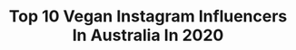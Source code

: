 ---
title: Top 10 Vegan Instagram Influencers In Australia In 2020
description: >-
  Find top vegan Instagram influencers in Australia in 2020. Most popular hashtags: #australia #travel #slowfashion #puriwulandariresort.
platform: Instagram
profiles:
  - username: "jadee__marie"
    fullname: >-
      🦋Jade-Marie🦋
    location: "Australia"
    followers: 442532
    engagement: 249
    commentsToLikes: 0.032490
    avatar: "https://scontent-ams4-1.cdninstagram.com/v/t51.2885-19/s320x320/89932053_513972602864579_6080541258583900160_n.jpg?_nc_ht=scontent-ams4-1.cdninstagram.com&_nc_ohc=hlv-bPACLo8AX8_y0xM&oh=15d055acb622efb66901fe30b42f9a7d&oe=5EB84C56"
    verified: false
    hashtags: "#socialdistancing, #recycle"
  - username: "amyaela"
    fullname: >-
      Amy | Australia-India
    location: "Australia"
    followers: 296684
    engagement: 440
    commentsToLikes: 0.018693
    avatar: "https://scontent-lhr8-1.cdninstagram.com/v/t51.2885-19/s320x320/60631392_368589753787720_659210066129321984_n.jpg?_nc_ht=scontent-lhr8-1.cdninstagram.com&_nc_ohc=aUPF1AFpl_IAX8GSjIv&oh=ff91d64633402f018999ec0824e87671&oe=5EBA2D42"
    verified: false
    hashtags: "#indiandance, #bollywood, #fitness, #athomefitness"
  - username: "tessemilytattoos"
    fullname: >-
      ☼ Perth WA
    location: "Australia"
    followers: 10362
    engagement: 791
    commentsToLikes: 0.049218
    avatar: "https://instagram.fsgn3-1.fna.fbcdn.net/v/t51.2885-19/s320x320/69350147_680070362488158_307875371880022016_n.jpg?_nc_ht=instagram.fsgn3-1.fna.fbcdn.net&_nc_ohc=1iCGVBi_T2YAX8PAarR&oh=dc471ae6b1cfd733231fbcba9e331cf9&oe=5E92BA56"
    verified: false
    hashtags: "#kidscolouringpages, #isolation, #woody, #aladdin"
  - username: "jessicagracewhalen"
    fullname: >-
      Jessica’s Travel Diaries 🌸📸✨
    location: "Australia"
    followers: 18994
    engagement: 543
    commentsToLikes: 0.026179
    avatar: "https://scontent-ams4-1.cdninstagram.com/v/t51.2885-19/s320x320/69159167_424388798190402_3041954314454040576_n.jpg?_nc_ht=scontent-ams4-1.cdninstagram.com&_nc_ohc=3v_HAKMlFkoAX-loxPx&oh=953f7c3f0b9d7bde5101ee3cd2fb2d43&oe=5EB71E82"
    verified: false
    hashtags: "#dreamjob, #formaldress, #fyp, #quarantine"
  - username: "ameliamarni"
    fullname: >-
      AMELIA
    location: "Australia"
    followers: 219115
    engagement: 767
    commentsToLikes: 0.005715
    avatar: "https://scontent-lhr8-1.cdninstagram.com/v/t51.2885-19/s320x320/74411477_2429634793970424_6872913263852519424_n.jpg?_nc_ht=scontent-lhr8-1.cdninstagram.com&_nc_ohc=aJQJ-z_zd8cAX8Fqxga&oh=07b7af2047a68e4f1cef55c8cef0e685&oe=5EB9706F"
    verified: true
    hashtags: "#iamtryingbiach, #bettersafethansorry, #2weeksisolation, #stayhome"
  - username: "laurenmcgeachin"
    fullname: >-
      LAUREN MCGEACHIN
    location: "Australia"
    followers: 68582
    engagement: 193
    commentsToLikes: 0.036429
    avatar: "https://scontent-ams4-1.cdninstagram.com/v/t51.2885-19/s320x320/79266704_2728288090584968_230001631914098688_n.jpg?_nc_ht=scontent-ams4-1.cdninstagram.com&_nc_ohc=aU-59xWuKwsAX-tMNQW&oh=28ae01b6bceca4eb53c7c923aa8c1e7d&oe=5EBB5D63"
    verified: false
    hashtags: "#puriwulandariubud, #puriwulandariresort, #coronavirus, #thaikila"
  - username: "edyndenise"
    fullname: >-
      EDYN // MAC  ⚡️🦋
    location: "Australia"
    followers: 135864
    engagement: 276
    commentsToLikes: 0.016043
    avatar: "https://scontent-amt2-1.cdninstagram.com/v/t51.2885-19/s320x320/44853202_257331568290210_1797254285059162112_n.jpg?_nc_ht=scontent-amt2-1.cdninstagram.com&_nc_ohc=sh3F-iPytCMAX-T-KJC&oh=2334238054a60924d0e318b19eea6712&oe=5EB9E31D"
    verified: true
    hashtags: "#puriwulandariubud, #puriwulandariresort, #luxurytravel, #puriwulandariresortandspa"
  - username: "itsstephrice"
    fullname: >-
      STEPHANIE RICE
    location: "Australia"
    followers: 118592
    engagement: 195
    commentsToLikes: 0.022924
    avatar: "https://scontent-atl3-1.cdninstagram.com/v/t51.2885-19/10483591_562979930479665_270582862_a.jpg?_nc_ht=scontent-atl3-1.cdninstagram.com&_nc_ohc=rfHf5H4o4mwAX866K4S&oh=37ce37422fea165015521746460f259a&oe=5EBBCDBA"
    verified: true
    hashtags: "#india, #himalayas, #travel, #internationalwomensday"
  - username: "jessicahazemua"
    fullname: >-
      J E S S I C A  H A Z E
    location: "Australia"
    followers: 130281
    engagement: 246
    commentsToLikes: 0.028848
    avatar: "https://scontent-lhr8-1.cdninstagram.com/v/t51.2885-19/s320x320/49773520_274373159907830_6859898898765316096_n.jpg?_nc_ht=scontent-lhr8-1.cdninstagram.com&_nc_ohc=WtcFS9J2ROgAX-5cXlH&oh=f656bd2be1fbef2c50fd58327064cc51&oe=5EBA79FC"
    verified: false
    hashtags: "#marcjacobs, #noctexclothing, #veganstyle, #indiebrands"
  - username: "charmcshane"
    fullname: >-
      Charlotte McShane
    location: "Australia"
    followers: 21828
    engagement: 394
    commentsToLikes: 0.016365
    avatar: "https://scontent-ams4-1.cdninstagram.com/v/t51.2885-19/10413061_869220046428046_458320486_a.jpg?_nc_ht=scontent-ams4-1.cdninstagram.com&_nc_ohc=6-eOeRsmd7kAX9YJZA7&oh=0d912b936ff53aba2c0a87a81d8c7a4d&oe=5EB9E470"
    verified: true
    hashtags: "#vicfires, #flattenthecurve, #eastgippsland, #eastgippslandfires"
---